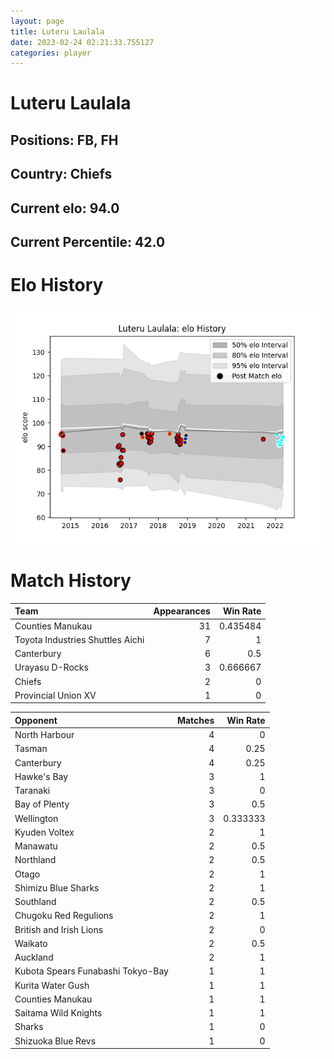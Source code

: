 ```yaml
---  
layout: page  
title: Luteru Laulala  
date: 2023-02-24 02:21:33.755127  
categories: player  
---
```

# Luteru Laulala

## Positions: FB, FH

## Country: Chiefs

## Current elo: 94.0

## Current Percentile: 42.0

# Elo History


![elo history](history_LuteruLaulala.png)
# Match History


| Team                             |   Appearances |   Win Rate |
|:---------------------------------|--------------:|-----------:|
| Counties Manukau                 |            31 |   0.435484 |
| Toyota Industries Shuttles Aichi |             7 |   1        |
| Canterbury                       |             6 |   0.5      |
| Urayasu D-Rocks                  |             3 |   0.666667 |
| Chiefs                           |             2 |   0        |
| Provincial Union XV              |             1 |   0        |

| Opponent                          |   Matches |   Win Rate |
|:----------------------------------|----------:|-----------:|
| North Harbour                     |         4 |   0        |
| Tasman                            |         4 |   0.25     |
| Canterbury                        |         4 |   0.25     |
| Hawke's Bay                       |         3 |   1        |
| Taranaki                          |         3 |   0        |
| Bay of Plenty                     |         3 |   0.5      |
| Wellington                        |         3 |   0.333333 |
| Kyuden Voltex                     |         2 |   1        |
| Manawatu                          |         2 |   0.5      |
| Northland                         |         2 |   0.5      |
| Otago                             |         2 |   1        |
| Shimizu Blue Sharks               |         2 |   1        |
| Southland                         |         2 |   0.5      |
| Chugoku Red Regulions             |         2 |   1        |
| British and Irish Lions           |         2 |   0        |
| Waikato                           |         2 |   0.5      |
| Auckland                          |         2 |   1        |
| Kubota Spears Funabashi Tokyo-Bay |         1 |   1        |
| Kurita Water Gush                 |         1 |   1        |
| Counties Manukau                  |         1 |   1        |
| Saitama Wild Knights              |         1 |   1        |
| Sharks                            |         1 |   0        |
| Shizuoka Blue Revs                |         1 |   0        |